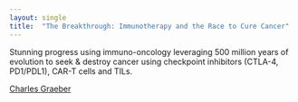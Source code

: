 ```yaml
---
layout: single
title:  "The Breakthrough: Immunotherapy and the Race to Cure Cancer"
---
```

Stunning progress using immuno-oncology leveraging 500 million years of evolution to seek & destroy cancer using checkpoint inhibitors (CTLA-4, PD1/PDL1), CAR-T cells and TILs.  

 [Charles Graeber](https://goodreads.com/book/show/39088907-the-breakthrough)
